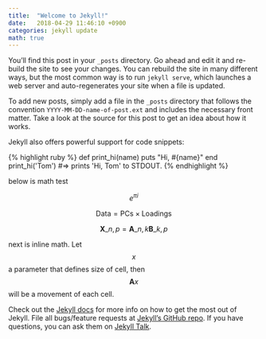 ```yaml
---
title:  "Welcome to Jekyll!"
date:   2018-04-29 11:46:10 +0900
categories: jekyll update
math: true
---
```

You’ll find this post in your `_posts` directory. Go ahead and edit it and re-build the site to see your changes. You can rebuild the site in many different ways, but the most common way is to run `jekyll serve`, which launches a web server and auto-regenerates your site when a file is updated.

To add new posts, simply add a file in the `_posts` directory that follows the convention `YYYY-MM-DD-name-of-post.ext` and includes the necessary front matter. Take a look at the source for this post to get an idea about how it works.

Jekyll also offers powerful support for code snippets:

{% highlight ruby %}
def print_hi(name)
  puts "Hi, #{name}"
end
print_hi('Tom')
#=> prints 'Hi, Tom' to STDOUT.
{% endhighlight %}

below is math test

$$e^{\pi i}$$

$$ \mathsf{Data = PCs} \times \mathsf{Loadings} $$

$$ \mathbf{X}\_{n,p} = \mathbf{A}\_{n,k} \mathbf{B}\_{k,p} $$

next is inline math. Let $$x$$ a parameter that defines size of cell, then $$\mathbf{A} x$$ will be a movement of each cell.

Check out the [Jekyll docs][jekyll-docs] for more info on how to get the most out of Jekyll. File all bugs/feature requests at [Jekyll’s GitHub repo][jekyll-gh]. If you have questions, you can ask them on [Jekyll Talk][jekyll-talk].

[jekyll-docs]: https://jekyllrb.com/docs/home
[jekyll-gh]:   https://github.com/jekyll/jekyll
[jekyll-talk]: https://talk.jekyllrb.com/
